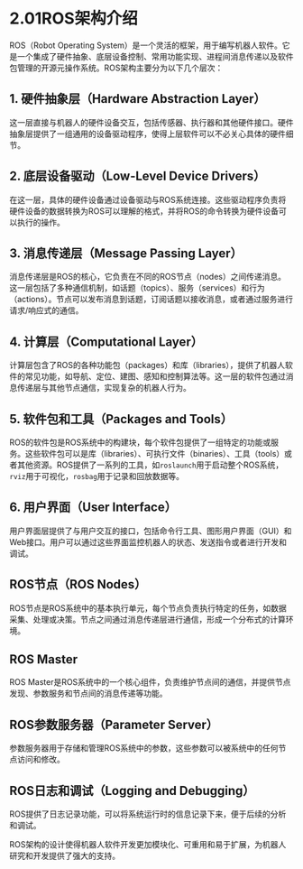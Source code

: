 # 2.01ROS架构介绍

ROS（Robot Operating System）是一个灵活的框架，用于编写机器人软件。它是一个集成了硬件抽象、底层设备控制、常用功能实现、进程间消息传递以及软件包管理的开源元操作系统。ROS架构主要分为以下几个层次：

## 1. 硬件抽象层（Hardware Abstraction Layer）

这一层直接与机器人的硬件设备交互，包括传感器、执行器和其他硬件接口。硬件抽象层提供了一组通用的设备驱动程序，使得上层软件可以不必关心具体的硬件细节。

## 2. 底层设备驱动（Low-Level Device Drivers）

在这一层，具体的硬件设备通过设备驱动与ROS系统连接。这些驱动程序负责将硬件设备的数据转换为ROS可以理解的格式，并将ROS的命令转换为硬件设备可以执行的操作。

## 3. 消息传递层（Message Passing Layer）

消息传递层是ROS的核心，它负责在不同的ROS节点（nodes）之间传递消息。这一层包括了多种通信机制，如话题（topics）、服务（services）和行为（actions）。节点可以发布消息到话题，订阅话题以接收消息，或者通过服务进行请求/响应式的通信。

## 4. 计算层（Computational Layer）

计算层包含了ROS的各种功能包（packages）和库（libraries），提供了机器人软件的常见功能，如导航、定位、建图、感知和控制算法等。这一层的软件包通过消息传递层与其他节点通信，实现复杂的机器人行为。

## 5. 软件包和工具（Packages and Tools）

ROS的软件包是ROS系统中的构建块，每个软件包提供了一组特定的功能或服务。这些软件包可以是库（libraries）、可执行文件（binaries）、工具（tools）或者其他资源。ROS提供了一系列的工具，如`roslaunch`用于启动整个ROS系统，`rviz`用于可视化，`rosbag`用于记录和回放数据等。

## 6. 用户界面（User Interface）

用户界面层提供了与用户交互的接口，包括命令行工具、图形用户界面（GUI）和Web接口。用户可以通过这些界面监控机器人的状态、发送指令或者进行开发和调试。

## ROS节点（ROS Nodes）

ROS节点是ROS系统中的基本执行单元，每个节点负责执行特定的任务，如数据采集、处理或决策。节点之间通过消息传递层进行通信，形成一个分布式的计算环境。

## ROS Master

ROS Master是ROS系统中的一个核心组件，负责维护节点间的通信，并提供节点发现、参数服务和节点间的消息传递等功能。

## ROS参数服务器（Parameter Server）

参数服务器用于存储和管理ROS系统中的参数，这些参数可以被系统中的任何节点访问和修改。

## ROS日志和调试（Logging and Debugging）

ROS提供了日志记录功能，可以将系统运行时的信息记录下来，便于后续的分析和调试。

ROS架构的设计使得机器人软件开发更加模块化、可重用和易于扩展，为机器人研究和开发提供了强大的支持。